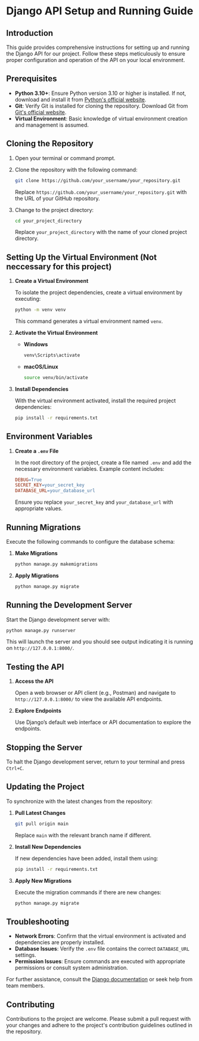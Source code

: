 
# Django API Setup and Running Guide

## Introduction

This guide provides comprehensive instructions for setting up and running the Django API for our project. Follow these steps meticulously to ensure proper configuration and operation of the API on your local environment.

## Prerequisites

- **Python 3.10+**: Ensure Python version 3.10 or higher is installed. If not, download and install it from [Python's official website](https://www.python.org/downloads/).
- **Git**: Verify Git is installed for cloning the repository. Download Git from [Git's official website](https://git-scm.com/downloads).
- **Virtual Environment**: Basic knowledge of virtual environment creation and management is assumed.

## Cloning the Repository

1. Open your terminal or command prompt.
2. Clone the repository with the following command:

   ```bash
   git clone https://github.com/your_username/your_repository.git
   ```

   Replace `https://github.com/your_username/your_repository.git` with the URL of your GitHub repository.

3. Change to the project directory:

   ```bash
   cd your_project_directory
   ```

   Replace `your_project_directory` with the name of your cloned project directory.

## Setting Up the Virtual Environment (Not neccessary for this project)

1. **Create a Virtual Environment**

   To isolate the project dependencies, create a virtual environment by executing:

   ```bash
   python -m venv venv
   ```

   This command generates a virtual environment named `venv`.

2. **Activate the Virtual Environment**

   - **Windows**

     ```bash
     venv\Scripts\activate
     ```

   - **macOS/Linux**

     ```bash
     source venv/bin/activate
     ```

3. **Install Dependencies**

   With the virtual environment activated, install the required project dependencies:

   ```bash
   pip install -r requirements.txt
   ```

## Environment Variables

1. **Create a `.env` File**

   In the root directory of the project, create a file named `.env` and add the necessary environment variables. Example content includes:

   ```makefile
   DEBUG=True
   SECRET_KEY=your_secret_key
   DATABASE_URL=your_database_url
   ```

   Ensure you replace `your_secret_key` and `your_database_url` with appropriate values.

## Running Migrations

Execute the following commands to configure the database schema:

1. **Make Migrations**

   ```bash
   python manage.py makemigrations
   ```

2. **Apply Migrations**

   ```bash
   python manage.py migrate
   ```

## Running the Development Server

Start the Django development server with:

```bash
python manage.py runserver
```

This will launch the server and you should see output indicating it is running on `http://127.0.0.1:8000/`.

## Testing the API

1. **Access the API**

   Open a web browser or API client (e.g., Postman) and navigate to `http://127.0.0.1:8000/` to view the available API endpoints.

2. **Explore Endpoints**

   Use Django’s default web interface or API documentation to explore the endpoints.

## Stopping the Server

To halt the Django development server, return to your terminal and press `Ctrl+C`.

## Updating the Project

To synchronize with the latest changes from the repository:

1. **Pull Latest Changes**

   ```bash
   git pull origin main
   ```

   Replace `main` with the relevant branch name if different.

2. **Install New Dependencies**

   If new dependencies have been added, install them using:

   ```bash
   pip install -r requirements.txt
   ```

3. **Apply New Migrations**

   Execute the migration commands if there are new changes:

   ```bash
   python manage.py migrate
   ```

## Troubleshooting

- **Network Errors**: Confirm that the virtual environment is activated and dependencies are properly installed.
- **Database Issues**: Verify the `.env` file contains the correct `DATABASE_URL` settings.
- **Permission Issues**: Ensure commands are executed with appropriate permissions or consult system administration.

For further assistance, consult the [Django documentation](https://docs.djangoproject.com/en/stable/) or seek help from team members.

## Contributing

Contributions to the project are welcome. Please submit a pull request with your changes and adhere to the project's contribution guidelines outlined in the repository.
```
